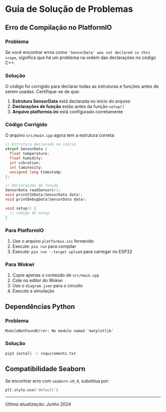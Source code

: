 # Guia de Solução de Problemas

## Erro de Compilação no PlatformIO

### Problema
Se você encontrar erros como `'SensorData' was not declared in this scope`, significa que há um problema na ordem das declarações no código C++.

### Solução
O código foi corrigido para declarar todas as estruturas e funções antes de serem usadas. Certifique-se de que:

1. **Estrutura SensorData** está declarada no início do arquivo
2. **Declarações de função** estão antes da função `setup()`
3. **Arquivo platformio.ini** está configurado corretamente

### Código Corrigido
O arquivo `src/main.cpp` agora tem a estrutura correta:
```cpp
// Estrutura declarada no início
struct SensorData {
  float temperature;
  float humidity;
  int vibration;
  int luminosity;
  unsigned long timestamp;
};

// Declarações de função
SensorData readSensors();
void printCSVData(SensorData data);
void printDebugData(SensorData data);

void setup() {
  // código do setup
}
```

### Para PlatformIO
1. Use o arquivo `platformio.ini` fornecido
2. Execute: `pio run` para compilar
3. Execute: `pio run --target upload` para carregar no ESP32

### Para Wokwi
1. Copie apenas o conteúdo de `src/main.cpp`
2. Cole no editor do Wokwi
3. Use o `diagram.json` para o circuito
4. Execute a simulação

## Dependências Python

### Problema
`ModuleNotFoundError: No module named 'matplotlib'`

### Solução
```bash
pip3 install -r requirements.txt
```

## Compatibilidade Seaborn

Se encontrar erro com `seaborn-v0_8`, substitua por:
```python
plt.style.use('default')
```

---
*Última atualização: Junho 2024* 